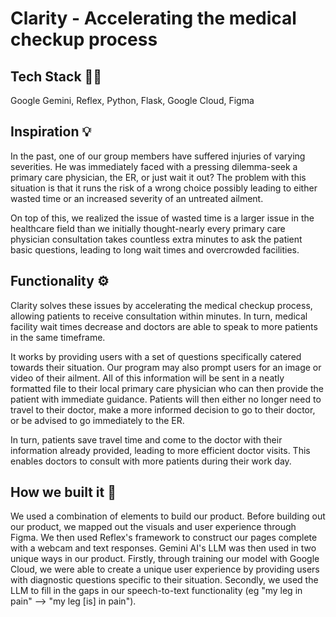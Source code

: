 # Clarity - Accelerating the medical checkup process

## Tech Stack 🧑‍💻
Google Gemini, Reflex, Python, Flask, Google Cloud, Figma

## Inspiration 💡

In the past, one of our group members have suffered injuries of varying severities. He was immediately faced with a pressing dilemma-seek a primary care physician, the ER, or just wait it out? The problem with this situation is that it runs the risk of a wrong choice possibly leading to either wasted time or an increased severity of an untreated ailment. 

On top of this, we realized the issue of wasted time is a larger issue in the healthcare field than we initially thought-nearly every primary care physician consultation takes countless extra minutes to ask the patient basic questions, leading to long wait times and overcrowded facilities.

## Functionality ⚙️ 

Clarity solves these issues by accelerating the medical checkup process, allowing patients to receive consultation within minutes. In turn, medical facility wait times decrease and doctors are able to speak to more patients in the same timeframe.

It works by providing users with a set of questions specifically catered towards their situation. Our program may also prompt users for an image or video of their ailment. All of this information will be sent in a neatly formatted file to their local primary care physician who can then provide the patient with immediate guidance. Patients will then either no longer need to travel to their doctor, make a more informed decision to go to their doctor, or be advised to go immediately to the ER.

In turn, patients save travel time and come to the doctor with their information already provided, leading to more efficient doctor visits. This enables doctors to consult with more patients during their work day. 

## How we built it 🔨

We used a combination of elements to build our product. Before building out our product, we mapped out the visuals and user experience through Figma. We then used Reflex's framework to construct our pages complete with a webcam and text responses. Gemini AI's LLM was then used in two unique ways in our product. Firstly, through training our model with Google Cloud, we were able to create a unique user experience by providing users with diagnostic questions specific to their situation. Secondly, we used the LLM to fill in the gaps in our speech-to-text functionality (eg "my leg in pain" --> "my leg [is] in pain").
